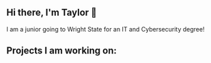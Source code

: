 ## Hi there, I'm Taylor 👋

I am a junior going to Wright State for an IT and Cybersecurity degree!
## Projects I am working on:

